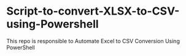 # Script-to-convert-XLSX-to-CSV-using-Powershell
This repo is responsible to Automate Excel to CSV Conversion Using PowerShell
